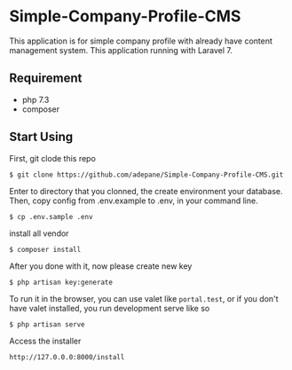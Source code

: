 # Simple-Company-Profile-CMS

This application is for simple company profile with already have content
management system. This application running with Laravel 7.

## Requirement
- php 7.3
- composer

## Start Using
First, git clode this repo

```
$ git clone https://github.com/adepane/Simple-Company-Profile-CMS.git
```

Enter to directory that you clonned, the create environment your database. Then, copy config from .env.example to .env, in your command line.
```
$ cp .env.sample .env
```

install all vendor
```
$ composer install
```

After you done with it, now please create new key
```
$ php artisan key:generate
```

To run it in the browser, you can use valet like `portal.test`, or if you don't have valet installed, you run development serve like so
```
$ php artisan serve
```

Access the installer 
```
http://127.0.0.0:8000/install
```


